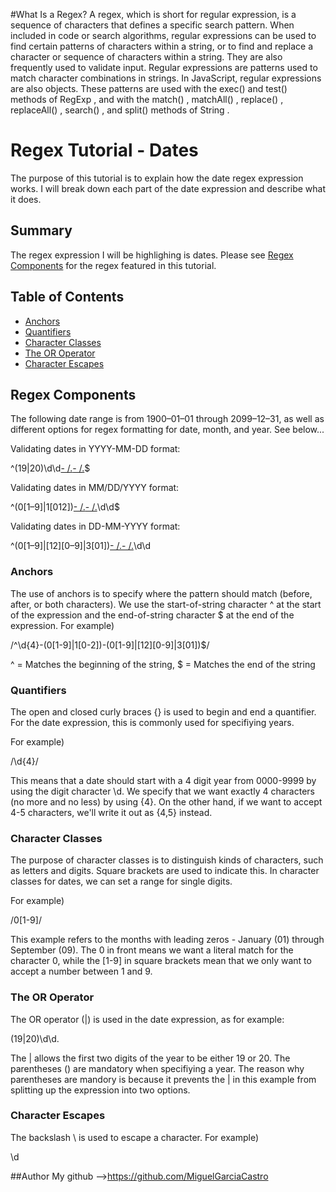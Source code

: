 #What Is a Regex?
A regex, which is short for regular expression, is a sequence of characters that defines a specific search pattern. When included in code or search algorithms, regular expressions can be used to find certain patterns of characters within a string, or to find and replace a character or sequence of characters within a string. They are also frequently used to validate input. 
Regular expressions are patterns used to match character combinations in strings. In JavaScript, regular expressions are also objects. These patterns are used with the exec() and test() methods of RegExp , and with the match() , matchAll() , replace() , replaceAll() , search() , and split() methods of String .

# Regex Tutorial - Dates

The purpose of this tutorial is to explain how the date regex expression works. I will break down each part of the date expression and describe what it does. 

## Summary

The regex expression I will be highlighing is dates. Please see [Regex Components](#regex-components) for the regex featured in this tutorial. 


## Table of Contents

- [Anchors](#anchors)
- [Quantifiers](#quantifiers)
- [Character Classes](#character-classes)
- [The OR Operator](#the-or-operator)
- [Character Escapes](#character-escapes)


## Regex Components

The following date range is from 1900–01–01 through 2099–12–31, as well as different options for regex formatting for date, month, and year. See below...

Validating dates in YYYY-MM-DD format:


^(19|20)\d\d[- /.](0[1–9]|1[012])[- /.](0[1–9]|[12][0–9]|3[01])$


Validating dates in MM/DD/YYYY format:

^(0[1–9]|1[012])[- /.](0[1–9]|[12][0–9]|3[01])[- /.](19|20)\d\d$

Validating dates in DD-MM-YYYY format:

^(0[1–9]|[12][0–9]|3[01])[- /.](0[1–9]|1[012])[- /.](19|20)\d\d

### Anchors

The use of anchors is to specify where the pattern should match (before, after, or both characters). We use the start-of-string character ^ at the start of the expression and the end-of-string character $ at the end of the expression. For example) 

/^\d{4}-(0[1-9]|1[0-2])-(0[1-9]|[12][0-9]|3[01])$/

^ = Matches the beginning of the string, $ = Matches the end of the string


### Quantifiers

The open and closed curly braces {} is used to begin and end a quantifier. For the date expression, this is commonly used for specifiying years. 

For example)

/\d{4}/

This means that a date should start with a 4 digit year from 0000-9999 by using the digit character \d. We specify that we want exactly 4 characters (no more and no less) by using {4}. On the other hand, if we want to accept 4-5 characters, we'll write it out as {4,5} instead. 

### Character Classes

The purpose of character classes is to distinguish kinds of characters, such as letters and digits. Square brackets are used to indicate this. In character classes for dates, we can set a range for single digits.

For example) 

/0[1-9]/

This example refers to the months with leading zeros - January (01) through September (09). The 0 in front means we want a literal match for the character 0, while the [1-9] in square brackets mean that we only want to accept a number between 1 and 9. 


### The OR Operator

The OR operator (|) is used in the date expression, as for example: 


(19|20)\d\d.


The | allows the first two digits of the year to be either 19 or 20. The parentheses () are mandatory when specifiying a year. The reason why parentheses are mandory is because it prevents the | in this example from splitting up the expression into two options. 

### Character Escapes

The backslash \ is used to escape a character. For example)

\d


##Author 
My github -->https://github.com/MiguelGarciaCastro
